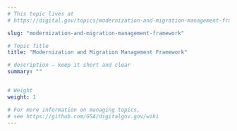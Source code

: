```yaml
---
# This topic lives at
# https://digital.gov/topics/modernization-and-migration-management-framework

slug: "modernization-and-migration-management-framework"

# Topic Title
title: "Modernization and Migration Management Framework"

# description — keep it short and clear
summary: ""


# Weight
weight: 1

# For more information on managing topics,
# see https://github.com/GSA/digitalgov.gov/wiki
---
```


